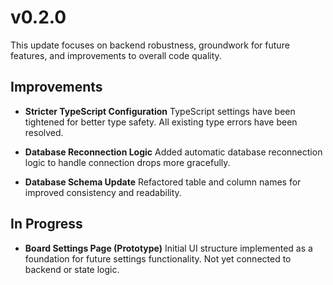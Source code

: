 # v0.2.0

This update focuses on backend robustness, groundwork for future features, and improvements to overall code quality.

## Improvements

- **Stricter TypeScript Configuration**
  TypeScript settings have been tightened for better type safety. All existing type errors have been resolved.

- **Database Reconnection Logic**
  Added automatic database reconnection logic to handle connection drops more gracefully.

- **Database Schema Update**
  Refactored table and column names for improved consistency and readability.

## In Progress

- **Board Settings Page (Prototype)**
  Initial UI structure implemented as a foundation for future settings functionality. Not yet connected to backend or state logic.
